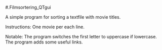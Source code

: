 #.Filmsortering_QTgui

A simple program for sorting a textfile with movie titles.

Instructions:
One movie per each line.

Notable:
The program switches the first letter to uppercase if lowercase.
The program adds some useful links.
